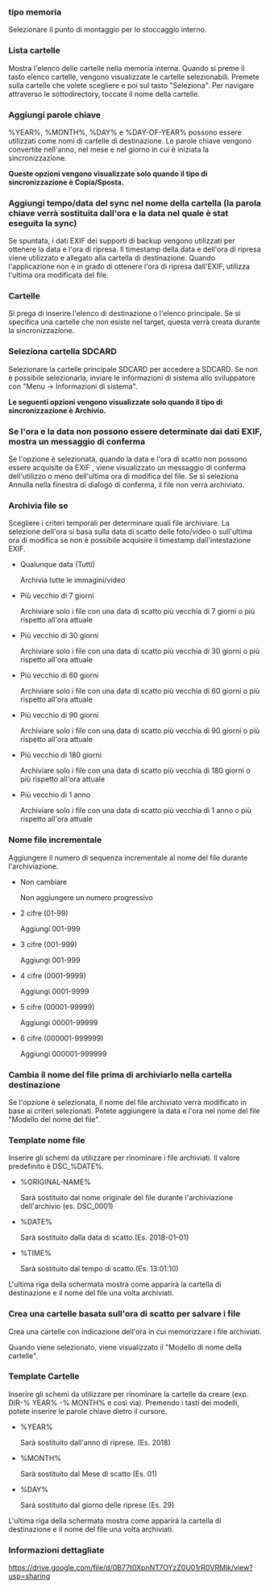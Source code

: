 ### tipo memoria

Selezionare il punto di montaggio per lo stoccaggio interno.

### Lista cartelle

Mostra l'elenco delle cartelle nella memoria interna. 
Quando si preme il tasto elenco cartelle, vengono visualizzate le cartelle selezionabili. Premete sulla cartelle che volete scegliere e poi sul tasto "Seleziona". Per navigare attraverso le sottodirectory, toccate il nome della cartelle.

### Aggiungi parole chiave
%YEAR%, %MONTH%, %DAY% e %DAY-OF-YEAR% possono essere utilizzati come nomi di cartelle di destinazione. Le parole chiave vengono convertite nell'anno, nel mese e nel giorno in cui è iniziata la sincronizzazione.

**Queste opzioni vengono visualizzate solo quando il tipo di sincronizzazione è Copia/Sposta.**

### Aggiungi tempo/data del sync nel nome della cartella (la parola chiave verrà sostituita dall'ora e la data nel quale è stat eseguita la sync)
Se spuntata, i dati EXIF dei supporti di backup vengono utilizzati per ottenere la data e l'ora di ripresa. Il timestamp della data e dell'ora di ripresa viene utilizzato e allegato alla cartella di destinazione. Quando l'applicazione non è in grado di ottenere l'ora di ripresa dall'EXIF, utilizza l'ultima ora modificata del file.

### Cartelle
Si prega di inserire l'elenco di destinazione o l'elenco principale. Se si specifica una cartelle che non esiste nel target, questa verrà creata durante la sincronizzazione.

### Seleziona cartella SDCARD
Selezionare la cartelle principale SDCARD per accedere a SDCARD. Se non è possibile selezionarla, inviare le informazioni di sistema allo sviluppatore con "Menu -> Informazioni di sistema".

**Le seguenti opzioni vengono visualizzate solo quando il tipo di sincronizzazione è Archivio.**

### Se l'ora e la data non possono essere determinate dai dati EXIF, mostra un messaggio di conferma
Se l'opzione è selezionata, quando la data e l'ora di scatto non possono essere acquisite da EXIF , viene visualizzato un messaggio di conferma dell'utilizzo o meno dell'ultima ora di modifica del file. Se si seleziona Annulla nella finestra di dialogo di conferma, il file non verrà archiviato.

### Archivia file se
Scegliere i criteri temporali per determinare quali file archiviare. La selezione dell'ora si basa sulla data di scatto delle foto/video o sull'ultima ora di modifica se non è possibile acquisire il timestamp dall'intestazione EXIF.

- Qualunque data (Tutti)

  Archivia tutte le immagini/video

- Più vecchio di 7 giorni

  Archiviare solo i file con una data di scatto più vecchia di 7 giorni o più rispetto all'ora attuale

- Più vecchio di 30 giorni

  Archiviare solo i file con una data di scatto più vecchia di 30 giorni o più rispetto all'ora attuale

- Più vecchio di 60 giorni

  Archiviare solo i file con una data di scatto più vecchia di 60 giorni o più rispetto all'ora attuale

- Più vecchio di 90 giorni

  Archiviare solo i file con una data di scatto più vecchia di 90 giorni o più rispetto all'ora attuale

- Più vecchio di 180 giorni

  Archiviare solo i file con una data di scatto più vecchia di 180 giorni o più rispetto all'ora attuale

- Più vecchio di 1 anno

  Archiviare solo i file con una data di scatto più vecchia di 1 anno o più rispetto all'ora attuale

 

### Nome file incrementale

Aggiungere il numero di sequenza incrementale al nome del file durante l'archiviazione.

- Non cambiare

  Non aggiungere un numero progressivo

- 2 cifre (01-99)

  Aggiungi 001-999

- 3 cifre (001-999)

  Aggiungi 001-999

- 4 cifre (0001-9999)

  Aggiungi 0001-9999

- 5 cifre (00001-99999)

  Aggiungi 00001-99999

- 6 cifre (000001-999999)

  Aggiungi 000001-999999

### Cambia il nome del file prima di archiviarlo nella cartella destinazione 

Se l'opzione è selezionata, il nome del file archiviato verrà modificato in base ai criteri selezionati. Potete aggiungere la data e l'ora nel nome del file "Modello del nome del file". 

### Template nome file

Inserire gli schemi da utilizzare per rinominare i file archiviati. Il valore predefinito è DSC_%DATE%.

- %ORIGINAL-NAME%

  Sarà sostituito dal nome originale del file durante l'archiviazione dell'archivio (es. DSC_0001)

- %DATE%

  Sarà sostituito dalla data di scatto.(Es. 2018-01-01)

- %TIME%

  Sarà sostituito dal tempo di scatto.(Es. 13:01:10)

L'ultima riga della schermata mostra come apparirà la cartella di destinazione e il nome del file una volta archiviati.

### Crea una cartelle basata sull'ora di scatto per salvare i file

Crea una cartelle con indicazione dell'ora in cui memorizzare i file archiviati.

Quando viene selezionato, viene visualizzato il "Modello di nome della cartelle".

### Template Cartelle

Inserire gli schemi da utilizzare per rinominare la cartelle da creare (exp. DIR-% YEAR% -% MONTH% e così via). Premendo i tasti dei modelli, potete inserire le parole chiave dietro il cursore.

- %YEAR%

  Sarà sostituito dall'anno di riprese. (Es. 2018)

- %MONTH%

  Sarà sostituito dal Mese di scatto (Es. 01)

- %DAY%

  Sarà sostituito dal giorno delle riprese (Es. 29)

L'ultima riga della schermata mostra come apparirà la cartella di destinazione e il nome del file una volta archiviati.

### Informazioni dettagliate

https://drive.google.com/file/d/0B77t0XpnNT7OYzZ0U01rR0VRMlk/view?usp=sharing
